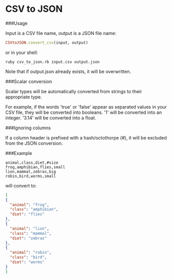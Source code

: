 CSV to JSON
===========

###Usage

Input is a CSV file name, output is a JSON file name:

````ruby
CSVtoJSON.convert_csv(input, output)
````

or in your shell:

````
ruby csv_to_json.rb input.csv output.json
````

Note that if output.json already exists, it will be overwritten.

###Scalar conversion

Scalar types will be automatically converted from strings to their appropriate type.

For example, if the words 'true' or 'false' appear as separated values in your CSV file, they will be converted into booleans. '1' will be converted into an integer. '3.14' will be converted into a float.

###Ignoring columns

If a column header is prefixed with a hash/octothorpe (#), it will be excluded from the JSON conversion.

###Example

````
animal,class,diet,#size
frog,amphibian,flies,small
lion,mammal,zebras,big
robin,bird,worms,small
````

will convert to:

````json
[
{
  "animal": "frog",
  "class": "amphibian",
  "diet": "flies"
},
{
  "animal": "lion",
  "class": "mammal",
  "diet": "zebras"
},
{
  "animal": "robin",
  "class": "bird",
  "diet": "worms"
}
]
````
